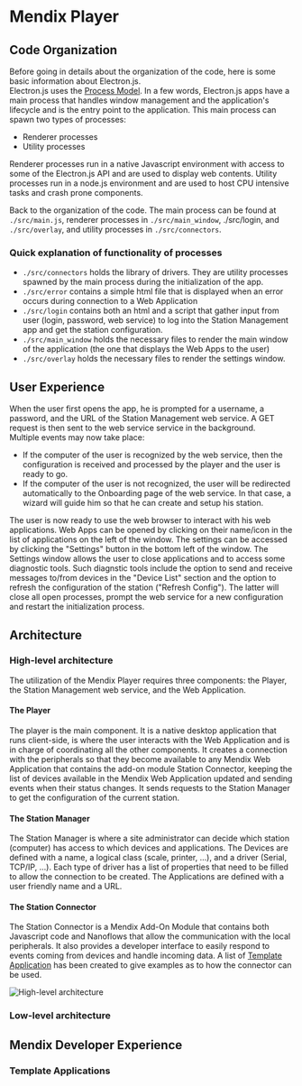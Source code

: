 # Mendix Player

## Code Organization

Before going in details about the organization of the code, here is some basic information about Electron.js.  
Electron.js uses the [Process Model](https://www.electronjs.org/docs/latest/tutorial/process-model).
In a few words, Electron.js apps have a main process that handles window management and the application's lifecycle and is the entry point to the application. This main process can spawn two types of processes:  
- Renderer processes
- Utility processes

Renderer processes run in a native Javascript environment with access to some of the Electron.js API and are used to display web contents.
Utility processes run in a node.js environment and are used to host CPU intensive tasks and crash prone components.

Back to the organization of the code. The main process can be found at `./src/main.js`, renderer processes in `./src/main_window`, ./src/login, and `./src/overlay`, and utility processes in `./src/connectors`.  
### Quick explanation of functionality of processes
- `./src/connectors` holds the library of drivers. They are utility processes spawned by the main process during the initialization of the app.
- `./src/error` contains a simple html file that is displayed when an error occurs during connection to a Web Application
- `./src/login` contains both an html and a script that gather input from user (login, password, web service) to log into the Station Management app and get the station configuration.
- `./src/main_window` holds the necessary files to render the main window of the application (the one that displays the Web Apps to the user)
- `./src/overlay` holds the necessary files to render the settings window. 

## User Experience

When the user first opens the app, he is prompted for a username, a password, and the URL of the Station Management web service. A GET request is then sent to the web service service in the background.  
Multiple events may now take place: 
- If the computer of the user is recognized by the web service, then the configuration is received and processed by the player and the user is ready to go.
- If the computer of the user is not recognized, the user will be redirected automatically to the Onboarding page of the web service. In that case, a wizard will guide him so that he can create and setup his station.  

The user is now ready to use the web browser to interact with his web applications. Web Apps can be opened by clicking on their name/icon in the list of applications on the left of the window. The settings can be
 accessed by clicking the "Settings" button in the bottom left of the window. The Settings window allows the user to close applications and to access some diagnostic tools. Such diagnstic tools include the option
to send and receive messages to/from devices in the "Device List" section and the option to refresh the configuration of the station ("Refresh Config"). The latter will close all open processes, prompt the web
service for a new configuration and restart the initialization process. 

## Architecture

### High-level architecture

The utilization of the Mendix Player requires three components: the Player, the Station Management web service, and the Web Application. 

#### The Player

The player is the main component. It is a native desktop application that runs client-side, is where the user interacts with the Web Application and is in charge of coordinating all the other components. 
It creates a connection with the peripherals so that they become available to any Mendix Web Application that contains the add-on module Station Connector, keeping the list of devices available in the Mendix 
Web Application updated and sending events when their status changes. It sends requests to the Station Manager to get the configuration of the current station. 

#### The Station Manager

The Station Manager is where a site administrator can decide which station (computer) has access to which devices and applications. The Devices are defined with a name, a logical class (scale, printer, ...), 
and a driver (Serial, TCP/IP, ...). Each type of driver has a list of properties that need to be filled to allow the connection to be created. The Applications are defined with a user friendly name and a URL. 

#### The Station Connector

The Station Connector is a Mendix Add-On Module that contains both Javascript code and Nanoflows that allow the communication with the local peripherals. It also provides a developer interface to easily 
respond to events coming from devices and handle incoming data. A list of [Template Application](https://github.com/mendix-temp/mendix-temp125/edit/main/README.md#template-applications) has been created to give examples as to how the connector can be used. 


![High-level architecture](https://github.com/mendix-temp/mendix-temp125/assets/133011381/41c2c959-5b48-476f-91da-a967e37e0a36)


### Low-level architecture



## Mendix Developer Experience

### Template Applications


